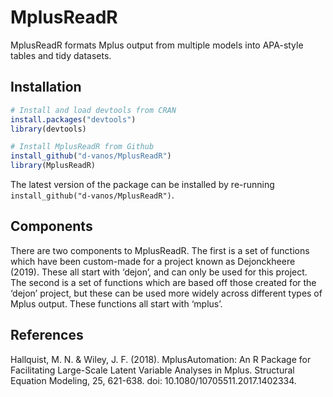 
<!-- README.md is generated from README.Rmd. Please edit that file -->

# MplusReadR

MplusReadR formats Mplus output from multiple models into APA-style
tables and tidy datasets.

## Installation

``` r
# Install and load devtools from CRAN 
install.packages("devtools")
library(devtools)

# Install MplusReadR from Github 
install_github("d-vanos/MplusReadR")
library(MplusReadR)
```

The latest version of the package can be installed by re-running
`install_github("d-vanos/MplusReadR")`.

## Components

There are two components to MplusReadR. The first is a set of functions
which have been custom-made for a project known as Dejonckheere (2019).
These all start with ‘dejon’, and can only be used for this project. The
second is a set of functions which are based off those created for the
‘dejon’ project, but these can be used more widely across different
types of Mplus output. These functions all start with ‘mplus’.

## References

Hallquist, M. N. & Wiley, J. F. (2018). MplusAutomation: An R Package
for Facilitating Large-Scale Latent Variable Analyses in Mplus.
Structural Equation Modeling, 25, 621-638. doi:
10.1080/10705511.2017.1402334.
